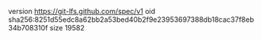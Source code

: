 version https://git-lfs.github.com/spec/v1
oid sha256:8251d55edc8a62bb2a53bed40b2f9e23953697388db18cac37f8eb34b708310f
size 19582
